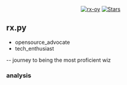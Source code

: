 <p align="center"> 
    <a href="https://github.com/rx-py"><img alt="rx-oy" src="https://komarev.com/ghpvc/?username=rx-py"></a>
    <a href="https://github.com/rx-py?tab=repositories"><img alt="Stars" src="https://img.shields.io/github/stars/rx-py"></a>
</p> 

## rx.py
- opensource_advocate
- tech_enthusiast

-- journey to being the most proficient wiz

<!--

: opensource_advocate
: tech_enthusiast 
: journey to being the most proficient wiz

-->



### analysis
<!-- <img height="150" src="https://github.com/rx-py/rx-py/blob/master/images/stat.svg" alt="Alternative Text"/> -->
